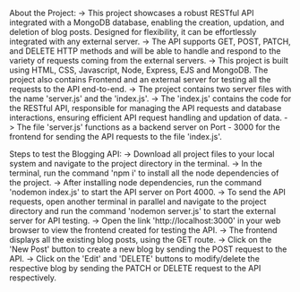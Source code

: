 About the Project:
-> This project showcases a robust RESTful API integrated with a MongoDB database, enabling the creation, updation, and deletion of blog posts. Designed for flexibility, it can be effortlessly integrated with any external server.
-> The API supports GET, POST, PATCH, and DELETE HTTP methods and will be able to handle and respond to the variety of requests coming from the external servers.
-> This project is built using HTML, CSS, Javascript, Node, Express, EJS and MongoDB. The project also contains Frontend and an external server for testing all the requests to the API end-to-end.
-> The project contains two server files with the name 'server.js' and the 'index.js'.
-> The 'index.js' contains the code for the RESTful API, responsible for managing the API requests and database interactions, ensuring efficient API request handling and updation of data.
-> The file 'server.js' functions as a backend server on Port - 3000 for the frontend for sending the API requests to the file 'index.js'.

Steps to test the Blogging API:
-> Download all project files to your local system and navigate to the project directory in the terminal.
-> In the terminal, run the command 'npm i' to install all the node dependencies of the project.
-> After installing node dependencies, run the command 'nodemon index.js' to start the API server on Port 4000.
-> To send the API requests, open another terminal in parallel and navigate to the project directory and run the command 'nodemon server.js' to start the external server for API testing.
-> Open the link 'http://localhost:3000' in your web browser to view the frontend created for testing the API.
-> The frontend displays all the existing blog posts, using the GET route.
-> Click on the 'New Post' button to create a new blog by sending the POST request to the API.
-> Click on the 'Edit' and 'DELETE' buttons to modify/delete the respective blog by sending the PATCH or DELETE request to the API respectively.
